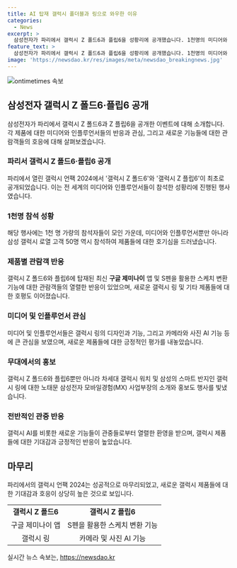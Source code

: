 ```yaml
---
title: AI 탑재 갤럭시 폴더블과 링으로 와우한 이유
categories:
  - News
excerpt: >
  삼성전자가 파리에서 갤럭시 Z 폴드6과 플립6을 성황리에 공개했습니다. 1천명의 미디어와 인플루언서가 참석한 이 행사는 관심을 끌었고, 새로운 폴더블폰과 갤럭시 링 등의 기능에 대한 기대감이 높아졌습니다. 삼성전자의 고객들과 관객들은 새로운 제품들에 대한 호응이 뜨거웠으며, 특히 갤럭시 링과 갤럭시 AI 기능에 대한 환호가 일었습니다. 이 행사를 통해 갤럭시 AI가 사용자들의 일상 생활에 도움을 줄 것으로 기대되고 있습니다.
feature_text: >
  삼성전자가 파리에서 갤럭시 Z 폴드6과 플립6을 성황리에 공개했습니다. 1천명의 미디어와 인플루언서가 참석한 이 행사는 관심을 끌었고, 새로운 폴더블폰과 갤럭시 링 등의 기능에 대한 기대감이 높아졌습니다. 삼성전자의 고객들과 관객들은 새로운 제품들에 대한 호응이 뜨거웠으며, 특히 갤럭시 링과 갤럭시 AI 기능에 대한 환호가 일었습니다. 이 행사를 통해 갤럭시 AI가 사용자들의 일상 생활에 도움을 줄 것으로 기대되고 있습니다.
image: 'https://newsdao.kr/res/images/meta/newsdao_breakingnews.jpg'
---
```


<p><img src="https://newsdao.kr/res/images/meta/newsdao_breakingnews.jpg" alt="ontimetimes 속보" /></p>

<h2 data-ke-size="size26">삼성전자 갤럭시 Z 폴드6·플립6 공개</h2>

<p data-ke-size="size16">삼성전자가 파리에서 갤럭시 Z 폴드6과 Z 플립6을 공개한 이벤트에 대해 소개합니다. 각 제품에 대한 미디어와 인플루언서들의 반응과 관심, 그리고 새로운 기능들에 대한 관람객들의 호응에 대해 살펴보겠습니다.</p>

<h3>파리서 갤럭시 Z 폴드6·플립6 공개</h3>

<p data-ke-size="size16">파리에서 열린 갤럭시 언팩 2024에서 '갤럭시 Z 폴드6'와 '갤럭시 Z 플립6'이 최초로 공개되었습니다. 이는 전 세계의 미디어와 인플루언서들이 참석한 성황리에 진행된 행사였습니다.</p>

<h3>1천명 참석 성황</h3>

<p data-ke-size="size16">해당 행사에는 1천 명 가량의 참석자들이 모인 가운데, 미디어와 인플루언서뿐만 아니라 삼성 갤럭시 로열 고객 50명 역시 참석하여 제품들에 대한 호기심을 드러냈습니다.</p>

<h3>제품별 관람객 반응</h3>

<p data-ke-size="size16">갤럭시 Z 폴드6와 플립6에 탑재된 최신 <b>구글 제미나이</b> 앱 및 S펜을 활용한 스케치 변환 기능에 대한 관람객들의 열렬한 반응이 있었으며, 새로운 갤럭시 링 및 기타 제품들에 대한 호평도 이어졌습니다.</p>

<h3>미디어 및 인플루언서 관심</h3>

<p data-ke-size="size16">미디어 및 인플루언서들은 갤럭시 링의 디자인과 기능, 그리고 카메라와 사진 AI 기능 등에 큰 관심을 보였으며, 새로운 제품들에 대한 긍정적인 평가를 내놓았습니다.</p>

<h3>무대에서의 홍보</h3>

<p data-ke-size="size16">갤럭시 Z 폴드6와 플립6뿐만 아니라 차세대 갤럭시 워치 및 삼성의 스마트 반지인 갤럭시 링에 대한 노태문 삼성전자 모바일경험(MX) 사업부장의 소개와 홍보도 행사를 빛냈습니다.</p>

<h3>전반적인 관중 반응</h3>

<p data-ke-size="size16">갤럭시 AI를 비롯한 새로운 기능들이 관중들로부터 열렬한 환영을 받으며, 갤럭시 제품들에 대한 기대감과 긍정적인 반응이 높았습니다.</p>

<h2 data-ke-size="size26">마무리</h2>

<p data-ke-size="size16">파리에서의 갤럭시 언팩 2024는 성공적으로 마무리되었고, 새로운 갤럭시 제품들에 대한 기대감과 호응이 상당히 높은 것으로 보입니다.</p>

<table>
  <tr>
    <td style="text-align: center; height: 17px;"><b>갤럭시 Z 폴드6</b></td>
    <td style="text-align: center; height: 17px;"><b>갤럭시 Z 플립6</b></td>
  </tr>
  <tr>
    <td style="text-align: center; height: 17px;">구글 제미나이 앱</td>
    <td style="text-align: center; height: 17px;">S펜을 활용한 스케치 변환 기능</td>
  </tr>
  <tr>
    <td style="text-align: center; height: 17px;">갤럭시 링</td>
    <td style="text-align: center; height: 17px;">카메라 및 사진 AI 기능</td>
  </tr>
</table>

<p data-ke-size="size16"></p>
실시간 뉴스 속보는, <a href="https://newsdao.kr" rel="dofollow">https://newsdao.kr</a>


